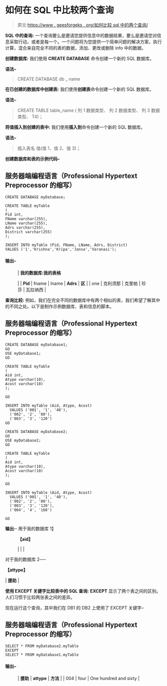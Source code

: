 # 如何在 SQL 中比较两个查询

> 原文:[https://www . geesforgeks . org/如何比较 sql 中的两个查询/](https://www.geeksforgeeks.org/how-to-compare-two-queries-in-sql/)

**SQL 中的查询:**
一个查询要么是邀请您提供信息中的数据结果，要么是邀请您对信息采取行动，或者是每一个。一个问题将为您提供一个简单问题的解决方案，执行计算，混合来自完全不同的表的数据，添加、更改或删除 info 中的数据。

**创建数据库:**
我们使用 **CREATE DATABASE** 命令创建一个新的 SQL 数据库。

**语法–**

> CREATE DATABASE db _ name

**在已创建的数据库中创建表:**
我们使用**创建表**命令创建一个新的 SQL 数据库。

**语法–**

> CREATE TABLE table_name (
> 列 1 数据类型、
> 列 2 数据类型、
> 列 3 数据类型、
> T4)；

**将值插入到创建的表中:**
我们使用**插入到**命令创建一个新的 SQL 数据库。

**语法–**

> 插入表名
> 值(值 1、值 2、值 3)；

**创建数据库和表的示例代码–**

## 服务器端编程语言（Professional Hypertext Preprocessor 的缩写）

```
CREATE DATABASE myDatabase;

CREATE TABLE myTable
(
Pid int,
FName varchar(255),
LName varchar(255),
Adrs varchar(255),
District varchar(255)
);

INSERT INTO myTable (Pid, FName, LName, Adrs, District)
VALUES ('1','Krishna','Kripa','Jansa','Varanasi');
```

#### 输出–

<figure class="table">

| **我的数据库:我的表格**

 |
| **Pid** | fname | lname | **Adrs** | **区** |
| one | 克利须那 | 克里帕 | 珍莎 | 瓦拉纳西 |

</figure>

**查询比较:**
例如，我们在完全不同的数据库中有两个相似的表，我们希望了解其中的不同之处。以下是制作示例数据库、表和信息的脚本。

## 服务器端编程语言（Professional Hypertext Preprocessor 的缩写）

```
CREATE DATABASE myDatabase1;
GO
USE myDatabase1;
GO

CREATE TABLE myTable
(
Aid int,
Atype varchar(10),
Acost varchar(10)
);

GO

INSERT INTO myTable (Aid, Atype, Acost)
  VALUES ('001', '1', '40'),
  ('002', '2', '80'),
  ('003', '3', '120')
GO

CREATE DATABASE myDatabase2;
GO
USE myDatabase2;
GO

CREATE TABLE myTable
(
Aid int,
Atype varchar(10),
Acost varchar(10)
);

GO

INSERT INTO myTable (Aid, Atype, Acost)
  VALUES ('001', '1', '40'),
  ('002', '2', '80'),
  ('003', '3', '120'),
  ('004', '4', '160')

GO
```

**输出─**
用于我的数据库 1】

<figure class="table">

**【aid】**

|  |  |

</figure>

对于我的数据库 2──

**【attype】**

| **援助** |

**使用 EXCEPT 关键字比较表中的 SQL 查询:**
**EXCEPT** 显示了两个表之间的区别。人们习惯于比较两张表之间的差异。

现在运行这个查询，其中我们在 DB1 的 DB2 上使用了 EXCEPT 关键字–

## 服务器端编程语言（Professional Hypertext Preprocessor 的缩写）

```
SELECT * FROM myDatabase2.myTable
EXCEPT
SELECT * FROM myDatabase1.myTable
```

#### 输出–

<figure class="table">

| **援助** | **attype** | **方法** |
| 004 | four | One hundred and sixty |

</figure>